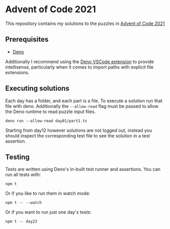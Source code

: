 # Advent of Code 2021

This repository contains my solutions to the puzzles in
[Advent of Code 2021](https://adventofcode.com/2021)

## Prerequisites

- [Deno](https://deno.land/)

Additionally I recommend using the
[Deno VSCode extension](https://marketplace.visualstudio.com/items?itemName=denoland.vscode-deno)
to provide intellisense, particularly when it comes to import paths with
explicit file extensions.

## Executing solutions

Each day has a folder, and each part is a file. To execute a solution run that
file with deno. Additionally the `--allow-read` flag must be passed to allow the
Deno runtime to read puzzle input files.

```shell
deno run --allow-read day01/part1.ts
```

Starting from day12 however solutions are not logged out, instead you should
inspect the corresponding test file to see the solution in a test assertion.

## Testing

Tests are written using Deno's in-built test runner and assertions. You can run
all tests with:

```shell
npm t
```

Or if you like to run them in watch mode:

```shell
npm t -- --watch
```

Or if you want to run just one day's tests:

```shell
npm t -- day23
```
